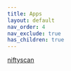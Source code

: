 ```yaml
---
title: Apps
layout: default
nav_order: 4
nav_exclude: true
has_children: true
---
```


[niftyscan](../apps/niftyscan/)
